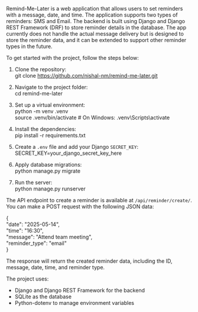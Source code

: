 Remind-Me-Later is a web application that allows users to set reminders with a message, date, and time. The application supports two types of reminders: SMS and Email. The backend is built using Django and Django REST Framework (DRF) to store reminder details in the database. The app currently does not handle the actual message delivery but is designed to store the reminder data, and it can be extended to support other reminder types in the future.

To get started with the project, follow the steps below:

1. Clone the repository:  
   git clone https://github.com/nishal-nm/remind-me-later.git  

2. Navigate to the project folder:  
   cd remind-me-later  

3. Set up a virtual environment:  
   python -m venv .venv  
   source .venv/bin/activate  # On Windows: .venv\Scripts\activate  

4. Install the dependencies:  
   pip install -r requirements.txt  

5. Create a `.env` file and add your Django `SECRET_KEY`:  
   SECRET_KEY=your_django_secret_key_here  

6. Apply database migrations:  
   python manage.py migrate  

7. Run the server:  
   python manage.py runserver  

The API endpoint to create a reminder is available at `/api/reminder/create/`. You can make a POST request with the following JSON data:  

{  
  "date": "2025-05-14",  
  "time": "16:30",  
  "message": "Attend team meeting",  
  "reminder_type": "email"  
}  

The response will return the created reminder data, including the ID, message, date, time, and reminder type.  

The project uses:
- Django and Django REST Framework for the backend
- SQLite as the database
- Python-dotenv to manage environment variables
